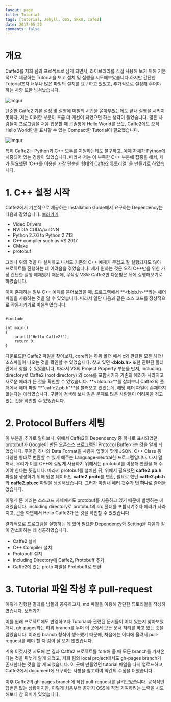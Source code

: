 ```yaml
---
layout: page
title: Tutorial
tags: [tutorial, Jekyll, OSS, SKKU, cafe2]
date: 2017-05-22
comments: false
---
```



# 개요

Caffe2를 저희 팀의 프로젝트로 삼게 되면서, 라이브러리를 직접 사용해 보기 위해 기본적으로 제공하는 Tutorial을 보고 설치 및 실행을 시도해보았습니다.하지만 간단한 Tutorial조차 너무나 많은 파일의 설치를 요구하고 있었고, 추가적으로 설정해 주어야 하는 사항 또한 넘쳐났습니다.

![Imgur](http://i.imgur.com/Cf7sPxZ.png)

단순한 Caffe2 기본 설정 및 실행에 며칠의 시간을 쏟아부었는데도 끝내 실행을 시키지 못하자, 저는 이러한 부분이 조금 더 개선이 되었으면 하는 생각이 들었습니다. 많은 사람들이 프로그램을 처음 입문할 때 콘솔창에 Hello World를 쓰듯, Caffe2에도 오직 Hello World만을 표시할 수 있는 Compact한 Tutorial이 필요했습니다.

![Imgur](http://i.imgur.com/tv8ShaE.png)

특히 Caffe2는 Python과 C++ 모두를 지원하는데도 불구하고, 예제 자체가 Python에 치중되어 있는 경향이 있었습니다. 따라서 저는 이 부족한 C++ 부분에 집중을 해서, 제가 필요했던 'C++를 이용한 가장 단순한 형태의 Caffe2 튜토리얼' 을 만들기로 하였습니다.


# 1. C++ 설정 시작

Caffe2에서 기본적으로 제공하는 Installation Guide에서 요구하는 Dependency는 다음과 같았습니다. [보러가기](https://caffe2.ai/docs/getting-started.html?platform=windows&configuration=compile)

 - Video Drivers
 - NVIDIA CUDA/cuDNN
 - Python 2.7.6 to Python 2.7.13
 - C++ compiler such as VS 2017
 - CMake
 - protobuf

그러나 위의 것을 다 설치하고 나서도 기존의 C++ 예제가 무겁고 잘 실행되지도 않아 프로젝트를 진행하는 데 어려움을 겪었습니다. 제가 원하는 것은 오직 C++만을 위한 가장 간단한 실행 예제였기 때문에, 무작정 VS와 Caffe2만 다운받은 뒤에 실행해보기로 하였습니다.

이미 존재하는 일부 C++ 예제를 뜯어보았을 때, 프로그램에서 **<blob.h>**라는 헤더 파일을 사용하는 것을 알 수 있었습니다. 따라서 일단 다음과 같은 소스 코드를 정상적으로 작동시키기로 마음먹었습니다.

<pre><code>
#include <blob.h>

int main()
{   
    printf("Hello Caffe2!");
    return 0;
}
</code></pre>

다운로드한 Caffe2 파일을 찾아보자, core라는 하위 폴더 에서 c와 관련된 모든 헤더/소스파일이 나오는 것을 확인할 수 있었습니다. 찾고 있던 **<blob.h>** 또한 관련된 폴더 안에서 찾을 수 있었습니다. 따라서 VS의 Project Property 부분을 만져, including directory로 Caffe2 (root directory) 와 core를 포함시키자 기존의 에러가 사라지고 새로운 에러가 뜬 것을 확인할 수 있었습니다. **<blob.h>**를 살펴보니 Caffe2의 폴더에서 헤더 파일 **"caffe2.pb.h"**을 불러오고 있었는데, 해당 헤더 파일이 존재하지 않는다는 에러였습니다. 구글에 검색해 보니 같은 문제로 많은 사람들이 어려움을 겪고 있는 것을 확인할 수 있었습니다.


# 2. Protocol Buffers 세팅

이 부분을 추가로 알아보니, 위에서 Caffe2의 Dependency 중 하나로 표시되었던 protobuf가 Google이 만든 오픈소스 프로그램인 Protocol Buffer라는 것을 알게 되었습니다. 주어진 하나의 Data Format을 사용자 입맛에 맞게 JSON, C++ Class 등 다양한 형태로 변환할 수 있게 해주는 Language-neutral한 프로그램입니다. 다시 말해서, 우리가 이를 C++에 걸맞게 사용하기 위해서는 protobuf를 이용해 변환을 해 주어야 한다는 뜻입니다. 따라서 protobuf를 설치한 뒤, 위에서 필요했던 **caffe2.pb.h** 파일을 생성하기 위해 원본 데이터인 **caffe2.proto**를 변환, 필요로 했던 **caffe2.pb.h**와 **caffe2.pb.cc** 파일을 생성해냈습니다. 그러자 마침내 에러 갯수가 **단 하나**로 줄어들었습니다.

이렇게 뜬 에러는 소스코드 자체에서도 protobuf를 사용하고 있기 때문에 발생하는 에러였습니다. including directory로 protobuf의 src 폴더를 포함시켜주자 에러가 사라지고, 콘솔 화면에서 Hello Caffe2가 뜬 것을 확인할 수 있었습니다.

결과적으로 프로그램을 실행하는 데 있어 필요한 Dependency와 Setting을 다음과 같이 간소화하는 데 성공하였습니다.

 - Caffe2 설치
 - C++ Compiler 설치
 - Protobuff 설치
 - Including Directory에 Caffe2, Protobuff 추가
 - Caffe2에 있는 proto 파일을 Protobuff로 변환


# 3. Tutorial 파일 작성 후 pull-request

이렇게 진행한 결과를 남들과 공유하고자, md 파일을 이용해 간단한 튜토리얼을 작성하였습니다. [보러가기](https://github.com/17-1-SKKU-OSS/011A/blob/master/cplusplus_tutorial.md)

이를 원래 프로젝트에도 반영하고자 Tutorial과 관련된 문서들이 어디 있는지 찾아보았더니, gh-pages라는 하위 branch를 두어 이 곳에서 모든 문서 처리를 하고 있는 것을 알았습니다. 이러한 branch 형식이 생소했기 때문에, 처음에는 어디에 올려서 pull-request를 해야 할 지 감이 잘 오지 않았습니다.

계속 이것저것 시도해 본 결과 Caffe2 프로젝트를 fork해 올 때 모든 branch를 가져온다는 것을 뒤늦게 알게 되었고, 저희 팀의 local project에서도 gh-pages branch가 존재한다는 것을 알 게 되었습니다. 이 곳에 만들었던 tutorial 파일을 다시 업로드하고, Caffe2에서 document에 요구하는 사항을 참고하여 약간의 수정을 더했습니다.

이후 Caffe2의 gh-pages branch에 직접 pull-request를 날려보았습니다. 공식적인 답변은 없는 상황이지만, 이렇게 처음부터 끝까지 OSS에 직접 기여하려는 노력을 시도해보니 참 의미가 있었습니다. 
